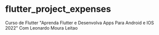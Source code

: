 # flutter_project_expenses
Curso de Flutter "Aprenda Flutter e Desenvolva Apps Para Android e IOS 2022" Com Leonardo Moura Leitao
